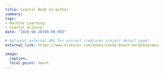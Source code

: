 ```yaml
---
title: Coastal Book Co-author
summary:
tags:
- Machine Learning
- Coastal Science
date: "2020-08-28T00:00:00Z"

# Optional external URL for project (replaces project detail page).
external_link: https://www.elsevier.com/books/sandy-beach-morphodynamics/jackson/978-0-08-102927-5

image:
  caption:
  focal_point: Smart
---
```


